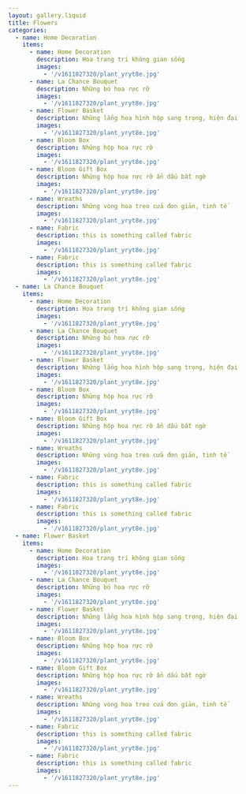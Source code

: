 ```yaml
---
layout: gallery.liquid
title: Flowers
categories:
  - name: Home Decoration
    items:
      - name: Home Decoration
        description: Hoa trang trí không gian sống
        images:
          - '/v1611827320/plant_yryt8e.jpg'
      - name: La Chance Bouquet
        description: Những bó hoa rực rỡ
        images:
          - '/v1611827320/plant_yryt8e.jpg'
      - name: Flower Basket
        description: Những lẳng hoa hình hộp sang trọng, hiện đại
        images:
          - '/v1611827320/plant_yryt8e.jpg'
      - name: Bloom Box
        description: Những hộp hoa rực rỡ
        images:
          - '/v1611827320/plant_yryt8e.jpg'
      - name: Bloom Gift Box
        description: Những hộp hoa rực rỡ ẩn dấu bất ngờ
        images:
          - '/v1611827320/plant_yryt8e.jpg'
      - name: Wreaths
        description: Những vòng hoa treo cửa đơn giản, tinh tế
        images:
          - '/v1611827320/plant_yryt8e.jpg'
      - name: Fabric
        description: this is something called fabric
        images:
          - '/v1611827320/plant_yryt8e.jpg'
      - name: Fabric
        description: this is something called fabric
        images:
          - '/v1611827320/plant_yryt8e.jpg'
  - name: La Chance Bouquet
    items:
      - name: Home Decoration
        description: Hoa trang trí không gian sống
        images:
          - '/v1611827320/plant_yryt8e.jpg'
      - name: La Chance Bouquet
        description: Những bó hoa rực rỡ
        images:
          - '/v1611827320/plant_yryt8e.jpg'
      - name: Flower Basket
        description: Những lẳng hoa hình hộp sang trọng, hiện đại
        images:
          - '/v1611827320/plant_yryt8e.jpg'
      - name: Bloom Box
        description: Những hộp hoa rực rỡ
        images:
          - '/v1611827320/plant_yryt8e.jpg'
      - name: Bloom Gift Box
        description: Những hộp hoa rực rỡ ẩn dấu bất ngờ
        images:
          - '/v1611827320/plant_yryt8e.jpg'
      - name: Wreaths
        description: Những vòng hoa treo cửa đơn giản, tinh tế
        images:
          - '/v1611827320/plant_yryt8e.jpg'
      - name: Fabric
        description: this is something called fabric
        images:
          - '/v1611827320/plant_yryt8e.jpg'
      - name: Fabric
        description: this is something called fabric
        images:
          - '/v1611827320/plant_yryt8e.jpg'
  - name: Flower Basket
    items:
      - name: Home Decoration
        description: Hoa trang trí không gian sống
        images:
          - '/v1611827320/plant_yryt8e.jpg'
      - name: La Chance Bouquet
        description: Những bó hoa rực rỡ
        images:
          - '/v1611827320/plant_yryt8e.jpg'
      - name: Flower Basket
        description: Những lẳng hoa hình hộp sang trọng, hiện đại
        images:
          - '/v1611827320/plant_yryt8e.jpg'
      - name: Bloom Box
        description: Những hộp hoa rực rỡ
        images:
          - '/v1611827320/plant_yryt8e.jpg'
      - name: Bloom Gift Box
        description: Những hộp hoa rực rỡ ẩn dấu bất ngờ
        images:
          - '/v1611827320/plant_yryt8e.jpg'
      - name: Wreaths
        description: Những vòng hoa treo cửa đơn giản, tinh tế
        images:
          - '/v1611827320/plant_yryt8e.jpg'
      - name: Fabric
        description: this is something called fabric
        images:
          - '/v1611827320/plant_yryt8e.jpg'
      - name: Fabric
        description: this is something called fabric
        images:
          - '/v1611827320/plant_yryt8e.jpg'
---
```

